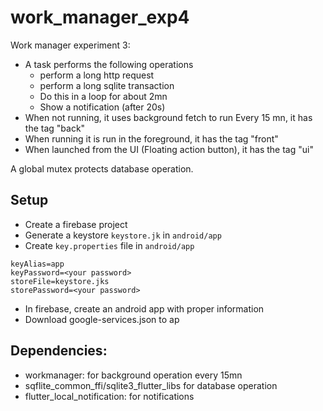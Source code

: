 # work_manager_exp4

Work manager experiment 3:

- A task performs the following operations
  - perform a long http request
  - perform a long sqlite transaction
  - Do this in a loop for about 2mn
  - Show a notification (after 20s)
- When not running, it uses background fetch to run Every 15 mn, it has the tag "back"
- When running it is run in the foreground, it has the tag "front"
- When launched from the UI (Floating action button), it has the tag "ui"

A global mutex protects database operation.

## Setup

- Create a firebase project
- Generate a keystore `keystore.jk` in `android/app`
- Create `key.properties` file in `android/app`
```shell
keyAlias=app
keyPassword=<your password>
storeFile=keystore.jks
storePassword=<your password>

```
- In firebase, create an android app with proper information
- Download google-services.json to ap

## Dependencies:

- workmanager: for background operation every 15mn
- sqflite_common_ffi/sqlite3_flutter_libs for database operation
- flutter_local_notification: for notifications

